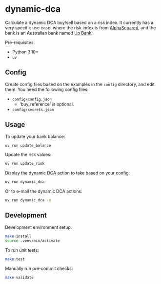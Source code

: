 # dynamic-dca
Calculate a dynamic DCA buy/sell based on a risk index. It currently has a very specific use case,
where the risk index is from [AlphaSquared](https://alphasquared.io/), and the bank is an Australian
bank named [Up Bank](https://up.com.au/).

Pre-requisites:
* Python 3.10+
* `uv`

## Config
Create config files based on the examples in the `config` directory, and edit them. You need the
following config files:
* `config/config.json`
  * 'buy_reference' is optional.
* `config/secrets.json`

## Usage

To update your bank balance:

```bash
uv run update_balance
```

Update the risk values:

```bash
uv run update_risk
```

Display the dynamic DCA action to take based on your config:

```bash
uv run dynamic_dca
```

Or to e-mail the dynamic DCA actions:

```bash
uv run dynamic_dca -e
```

## Development

Development environment setup:

```bash
make install
source .venv/bin/activate
```

To run unit tests:

```bash
make test
```

Manually run pre-commit checks:

```bash
make validate
```
